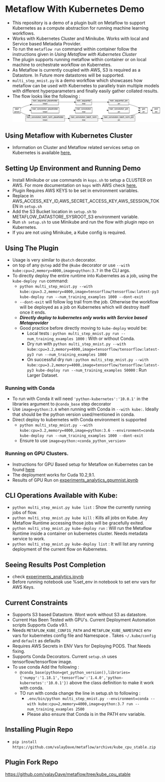 # Metaflow With Kubernetes Demo

- This repository is a demo of a plugin built on Metaflow to support Kubernetes as a compute abstraction for running machine learning workflows. 
- Works with Kubernetes Cluster and Minikube. Works with local and Service based Metadata Provider. 
- To run the `metaflow run` command within container follow the instructions given in *Using Metaflow with Kubernetes Cluster*
- The plugin supports running metaflow within container or on local machine to orchestrate workflow on Kubernetes.
- As Metaflow is currently coupled with AWS, S3 is required as a Datastore. In Future more datastores will be supported. 
- `multi_step_mnist.py` is a demo workflow which showcases how metaflow can be used with Kubernetes to parallely train multiple models with different hyperparameters and finally easily gather collated results.  
- The flow looks like the following : 
![](Resources/graph.png)

## Using Metaflow with Kubernetes Cluster
- Information on Cluster and Metaflow related services setup on Kubernetes is available [here.](https://github.com/valayDave/metaflow-on-kubernetes-docs)
    
## Setting Up Environment and Running Demo
- Install Minikube or use commands in `kops.sh` to setup a CLUSTER on AWS. For more documentation on `kops` with AWS check [here.](https://github.com/kubernetes/kops/blob/master/docs/getting_started/aws.md)
- Plugin Requires AWS KEYS to be set in environment variables. 
- Replace in AWS_ACCESS_KEY_ID,AWS_SECRET_ACCESS_KEY,AWS_SESSION_TOKEN in `setup.sh`
- Add the S3 Bucket location in `setup.sh` to METAFLOW_DATASTORE_SYSROOT_S3 environment variable. 
- Run ``sh setup.sh`` to use Minikube and run the flow with plugin repo on Kubernetes. 
- If you are not using Minikube, a Kube config is required. 

## Using The Plugin 
- Usage is very similar to `@batch` decorator. 
- on top of any `@step` add the `@kube` decorator or use `--with kube:cpu=2,memory=4000,image=python:3.7` in the CLI args. 
- To directly deploy the entire runtime into Kubernetes as a job, using the `kube-deploy run` command: 
    -  ``python multi_step_mnist.py --with kube:cpu=3.2,memory=4000,image=tensorflow/tensorflow:latest-py3 kube-deploy run --num_training_examples 1000 --dont-exit``
    - ``--dont-exit`` will follow log trail from the job. Otherwise the workflow will be deployed as a job on Kubernetes which will destroy itself once it ends. 
    - ***Directly deploy to kubernetes only works with Service based Metaprovider***
    - Good practice before directly moving to `kube-deploy` would be: 
        - Local tests : ``python multi_step_mnist.py run --num_training_examples 1000`` : With or without Conda. 
        - Dry run with ``python multi_step_mnist.py --with kube:cpu=3.2,memory=4000,image=tensorflow/tensorflow:latest-py3 run --num_training_examples 1000``
        - On successful dry run : ``python multi_step_mnist.py --with kube:cpu=3.2,memory=4000,image=tensorflow/tensorflow:latest-py3 kube-deploy run --num_training_examples 50000`` : Run Larger Dataset. 

### Running with Conda 
- To run with Conda it will need `'python-kubernetes':'10.0.1'` in the libraries argument to `@conda_base` step decorator
- Use `image=python:3.6` when running with Conda in `--with kube:`. Ideally that should be the python version used/mentioned in conda.  
- Direct deploy to kubernetes with Conda environment is supported 
    - ``python multi_step_mnist.py --with kube:cpu=3.2,memory=4000,image=python:3.6 --environment=conda kube-deploy run --num_training_examples 1000 --dont-exit``
    - Ensure to use `image=python:<conda_python_version>`

### Running on GPU Clusters. 
- Instructions for GPU Based setup for Metaflow on Kubernetes can be found [here](https://github.com/valayDave/metaflow-on-kubernetes-docs/blob/master/gpu.md)
- The deployment works for Cuda 10.2,9.1. 
- Results of GPU Run on [experiments_analytics_gpumnist.ipynb](experiments_analytics_gpumnist.ipynb)

## CLI Operations Available with Kube: 
- ``python multi_step_mnist.py kube list`` : Show the currently running jobs of flow. 
- ``python multi_step_mnist.py kube kill`` : Kills all jobs on Kube. Any Metaflow Runtime accessing those jobs will be gracefully exited. 
- ``python multi_step_mnist.py kube-deploy run`` : Will run the Metaflow Runtime inside a container on kubernetes cluster. Needs metadata service to work.  
- ``python multi_step_mnist.py kube-deploy list`` : It will list any running deployment of the current flow on Kubernetes. 

## Seeing Results Post Completion 
- check [experiments_analytics.ipynb](experiments_analytics.ipynb)
- Before running notebook use %set_env in notebook to set env vars for AWS Keys. 

## Current Constraints
- Supports S3 based Datastore. Wont work without S3 as datastore. 
- Current Has Been Tested with GPU's. Current Deployment Automation scripts Supports Cuda v9.1. 
- Needs `METAFLOW_KUBE_CONFIG_PATH` and `METAFLOW_KUBE_NAMESPACE` env vars for kubernetes config file and Namespace . Takes `~/.kube/config` and `default` as defaults
- Requires AWS Secrets in ENV Vars for Deploying PODS. That Needs fixing. 
- Supports Conda Decorators. Current ``setup.sh`` uses tensorflow/tensorflow image. 
- To use conda Add the following : 
    - ``@conda_base(python=get_python_version(),libraries={'numpy':'1.18.1','tensorflow':'1.4.0','python-kubernetes':'10.0.1'})`` above the class definition to make it work with conda.
    - TO run with conda change the line in setup.sh to following : 
        - ``.env/bin/python multi_step_mnist.py --environment=conda --with kube:cpu=2,memory=4000,image=python:3.7 run --num_training_examples 2500``
        - Please also ensure that Conda is in the PATH env variable. 

## Installing Plugin Repo
- ``pip install https://github.com/valayDave/metaflow/archive/kube_cpu_stable.zip``

## Plugin Fork Repo
https://github.com/valayDave/metaflow/tree/kube_cpu_stable
